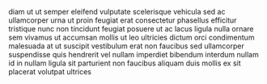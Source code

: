 diam ut ut semper eleifend vulputate scelerisque vehicula sed ac ullamcorper
urna ut proin feugiat erat consectetur phasellus efficitur tristique nunc non
tincidunt feugiat posuere ut ac lacus ligula nulla ornare sem vivamus ut
accumsan mollis ut leo ultricies dictum orci condimentum malesuada at ut
suscipit vestibulum erat non faucibus sed ullamcorper suspendisse quis
hendrerit vel nullam imperdiet bibendum interdum nullam id in nullam ligula sit
parturient non faucibus aliquam duis mollis ex sit placerat volutpat ultrices